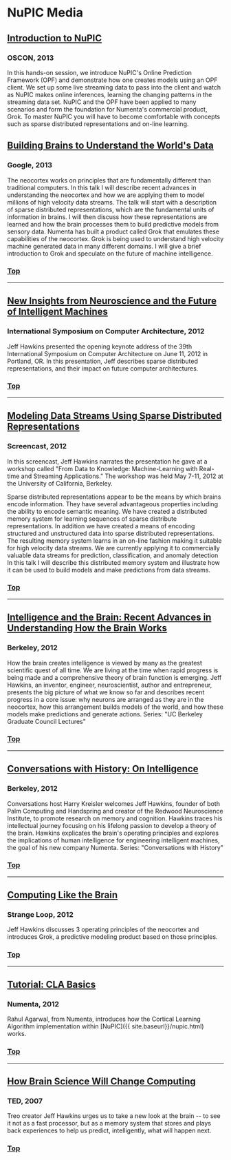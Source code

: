 
NuPIC Media
===========

<div id="jump-menu"></div>

## <a href="http://www.youtube.com/watch?v=5r1vZ1ymrQE" rel="prettyPhoto" title="NuPIC at OSCON 2013">Introduction to NuPIC</a>

### OSCON, 2013

In this hands-on session, we introduce NuPIC's Online Prediction Framework (OPF) and demonstrate how one creates models using an OPF client. We set up some live streaming data to pass into the client and watch as NuPIC makes online inferences, learning the changing patterns in the streaming data set. NuPIC and the OPF have been applied to many scenarios and form the foundation for Numenta's commercial product, Grok. To master NuPIC you will have to become comfortable with concepts such as sparse distributed representations and on-line learning. 

## <a href="http://www.youtube.com/watch?v=4y43qwS8fl4" rel="prettyPhoto" title="">Building Brains to Understand the World's Data</a>

### Google, 2013

The neocortex works on principles that are fundamentally different than traditional computers. In this talk I will describe recent advances in understanding the neocortex and how we are applying them to model millions of high velocity data streams.
The talk will start with a description of sparse distributed representations, which are the fundamental units of information in brains. I will then discuss how these representations are learned and how the brain processes them to build predictive models from sensory data. Numenta has built a product called Grok that emulates these capabilities of the neocortex. Grok is being used to understand high velocity machine generated data in many different domains. I will give a brief introduction to Grok and speculate on the future of machine intelligence.

### [Top](#nupic_media)

* * *

## <a href="http://www.youtube.com/watch?v=A8sHMcCk0lU" rel="prettyPhoto" title="">New Insights from Neuroscience and the Future of Intelligent Machines</a>

### International Symposium on Computer Architecture, 2012

Jeff Hawkins presented the opening keynote address of the 39th International Symposium on Computer Architecture on June 11, 2012 in Portland, OR. In this presentation, Jeff describes sparse distributed representations, and their impact on future computer architectures. 

### [Top](#nupic_media)

* * *

## <a href="http://www.youtube.com/watch?v=iNMbsvK8Q8Y" rel="prettyPhoto" title="">Modeling Data Streams Using Sparse Distributed Representations</a>

### Screencast, 2012

In this screencast, Jeff Hawkins narrates the presentation he gave at a workshop called "From Data to Knowledge: Machine-Learning with Real-time and Streaming Applications." The workshop was held May 7-11, 2012 at the University of California, Berkeley.

Sparse distributed representations appear to be the means by which brains encode information. They have several advantageous properties including the ability to encode semantic meaning. We have created a distributed memory system for learning sequences of sparse distribute representations. In addition we have created a means of encoding structured and unstructured data into sparse distributed representations. The resulting memory system learns in an on-line fashion making it suitable for high velocity data streams. We are currently applying it to commercially valuable data streams for prediction, classification, and anomaly detection In this talk I will describe this distributed memory system and illustrate how it can be used to build models and make predictions from data streams.

### [Top](#nupic_media)

* * *

## <a href="http://www.youtube.com/watch?v=qZM9JREjnp4" rel="prettyPhoto" title=""> Intelligence and the Brain: Recent Advances in Understanding How the Brain Works</a>

### Berkeley, 2012

How the brain creates intelligence is viewed by many as the greatest scientific quest of all time. We are living at the time when rapid progress is being made and a comprehensive theory of brain function is emerging. Jeff Hawkins, an inventor, engineer, neuroscientist, author and entrepreneur, presents the big picture of what we know so far and describes recent progress in a core issue: why neurons are arranged as they are in the neocortex, how this arrangement builds models of the world, and how these models make predictions and generate actions. Series: "UC Berkeley Graduate Council Lectures" 

### [Top](#nupic_media)

* * *

## <a href="http://www.youtube.com/watch?v=e5xyF84dw2o" rel="prettyPhoto" title="">Conversations with History: On Intelligence</a> 

### Berkeley, 2012

Conversations host Harry Kreisler welcomes Jeff Hawkins, founder of both Palm Computing and Handspring and creator of the Redwood Neuroscience Institute, to promote research on memory and cognition. Hawkins traces his intellectual journey focusing on his lifelong passion to develop a theory of the brain. Hawkins explicates the brain's operating principles and explores the implications of human intelligence for engineering intelligent machines, the goal of his new company Numenta. Series: "Conversations with History" 

### [Top](#nupic_media)

* * *

## [Computing Like the Brain](http://www.infoq.com/presentations/Brain-Computing)

### Strange Loop, 2012

Jeff Hawkins discusses 3 operating principles of the neocortex and introduces Grok, a predictive modeling product based on those principles.

### [Top](#nupic_media)

* * *

## <a href="http://www.youtube.com/watch?v=z6r3ekreRzY" rel="prettyPhoto" title="">Tutorial: CLA Basics</a>

### Numenta, 2012

Rahul Agarwal, from Numenta, introduces how the Cortical Learning Algorithm implementation within [NuPIC]({{ site.baseurl}}/nupic.html) works.

### [Top](#nupic_media)

* * *

## <a href="http://www.ted.com/talks/jeff_hawkins_on_how_brain_science_will_change_computing.html">How Brain Science Will Change Computing</a>

### TED, 2007

Treo creator Jeff Hawkins urges us to take a new look at the brain -- to see it not as a fast processor, but as a memory system that stores and plays back experiences to help us predict, intelligently, what will happen next.

### [Top](#nupic_media)
